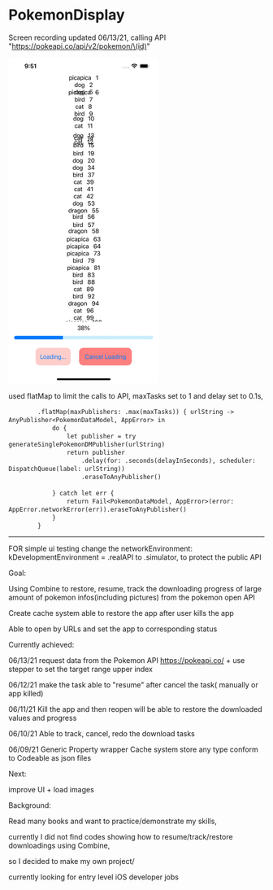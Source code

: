 # PokemonDisplay

Screen recording updated 06/13/21, calling API "https://pokeapi.co/api/v2/pokemon/\(id)"

![](https://github.com/hgtlzyc/PokemonDisplay/blob/4ffce5e0f32402e0a7e11b531d82bbb998faf196/screenRecording.gif)



 used flatMap to limit the calls to API, maxTasks set to 1 and delay set to 0.1s, 

            .flatMap(maxPublishers: .max(maxTasks)) { urlString -> AnyPublisher<PokemonDataModel, AppError> in
                do {
                    let publisher = try generateSinglePokemonDMPublisher(urlString)
                    return publisher
                        .delay(for: .seconds(delayInSeconds), scheduler: DispatchQueue(label: urlString))
                        .eraseToAnyPublisher()
                    
                } catch let err {
                    return Fail<PokemonDataModel, AppError>(error: AppError.networkError(err)).eraseToAnyPublisher()
                }
            }

*** 

FOR simple ui testing
change the networkEnvironment: kDevelopmentEnvironment = .realAPI to .simulator, to protect the public API 


Goal:

Using Combine to restore, resume, track the downloading progress of large amount of pokemon infos(including pictures) from the pokemon open API

Create cache system able to restore the app after user kills the app

Able to open by URLs and set the app to corresponding status


Currently achieved:

06/13/21 request data from the Pokemon API https://pokeapi.co/ + use stepper to set the target range upper index

06/12/21 make the task able to "resume" after cancel the task( manually or app killed)

06/11/21 Kill the app and then reopen will be able to restore the downloaded values and progress 

06/10/21 Able to track, cancel, redo the download tasks 

06/09/21 Generic Property wrapper Cache system store any type conform to Codeable as json files 

Next:

improve UI + load images


Background:

Read many books and want to practice/demonstrate my skills, 

currently I did not find codes showing how to resume/track/restore downloadings using Combine,

so I decided to make my own project/ 

currently looking for entry level iOS developer jobs
